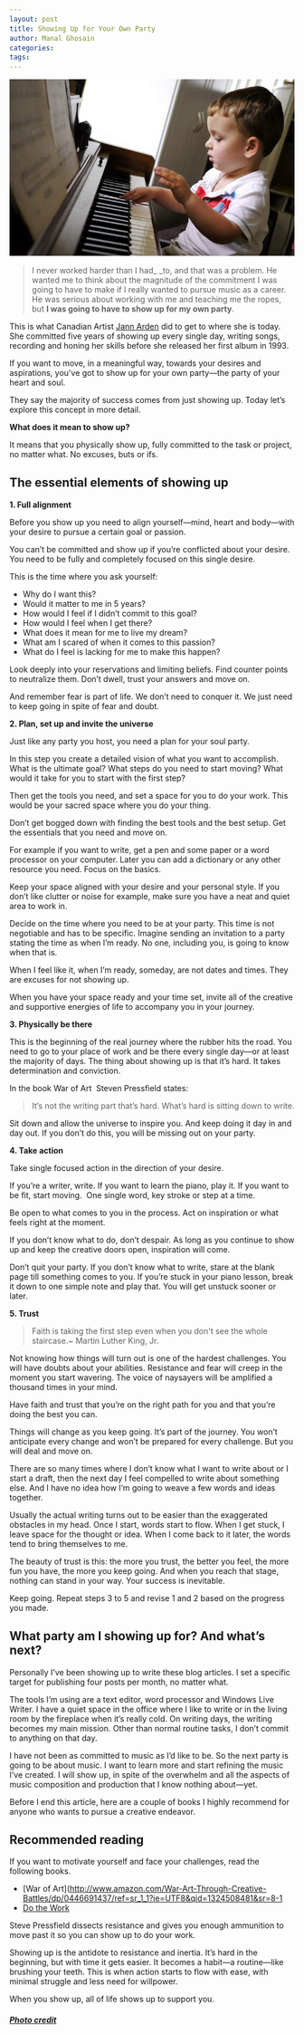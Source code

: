 ```yaml
---
layout: post
title: Showing Up for Your Own Party
author: Manal Ghosain
categories:
tags:
---
```


![Playing piano](/images/piano.jpg)

> I never worked harder than I had_ _to, and that was a problem. He wanted me to think about the magnitude of the commitment I was going to have to make if I really wanted to pursue music as a career. He was serious about working with me and teaching me the ropes, but **I was going to have to show up for my own party**.

This is what Canadian Artist [Jann Arden](http://www.amazon.com/Falling-Backwards-Memoir-Jann-Arden/dp/0307399842/ref=sr_1_1?ie=UTF8&qid=1324514031&sr=8-1) did to get to where she is today. She committed five years of showing up every single day, writing songs, recording and honing her skills before she released her first album in 1993. 

If you want to move, in a meaningful way, towards your desires and aspirations, you've got to show up for your own party—the party of your heart and soul. 

They say the majority of success comes from just showing up. Today let’s explore this concept in more detail. 

**What does it mean to show up?** 

It means that you physically show up, fully committed to the task or project, no matter what. No excuses, buts or ifs. 

## The essential elements of showing up

**1. Full alignment** 

Before you show up you need to align yourself—mind, heart and body—with your desire to pursue a certain goal or passion.  

You can’t be committed and show up if you’re conflicted about your desire. You need to be fully and completely focused on this single desire. 

This is the time where you ask yourself: 

  * Why do I want this?
  * Would it matter to me in 5 years?
  * How would I feel if I didn’t commit to this goal?
  * How would I feel when I get there?
  * What does it mean for me to live my dream?
  * What am I scared of when it comes to this passion?
  * What do I feel is lacking for me to make this happen?

Look deeply into your reservations and limiting beliefs. Find counter points to neutralize them. Don’t dwell, trust your answers and move on. 

And remember fear is part of life. We don’t need to conquer it. We just need to keep going in spite of fear and doubt. 

**2. Plan, set up and invite the universe** 

Just like any party you host, you need a plan for your soul party.

In this step you create a detailed vision of what you want to accomplish. What is the ultimate goal? What steps do you need to start moving?  What would it take for you to start with the first step?

Then get the tools you need, and set a space for you to do your work. This would be your sacred space where you do your thing.

Don’t get bogged down with finding the best tools and the best setup. Get the essentials that you need and move on.

For example if you want to write, get a pen and some paper or a word processor on your computer. Later you can add a dictionary or any other resource you need. Focus on the basics.

Keep your space aligned with your desire and your personal style. If you don’t like clutter or noise for example, make sure you have a neat and quiet area to work in.

Decide on the time where you need to be at your party. This time is not negotiable and has to be specific. Imagine sending an invitation to a party stating the time as when I’m ready. No one, including you, is going to know when that is.

When I feel like it, when I’m ready, someday, are not dates and times. They are excuses for not showing up.

When you have your space ready and your time set, invite all of the creative and supportive energies of life to accompany you in your journey. 

**3. Physically be there** 

This is the beginning of the real journey where the rubber hits the road. You need to go to your place of work and be there every single day—or at least the majority of days. The thing about showing up is that it’s hard. It takes determination and conviction. 

In the book War of Art  Steven Pressfield states: 

> It’s not the writing part that’s hard. What’s hard is sitting down to write.

Sit down and allow the universe to inspire you. And keep doing it day in and day out. If you don’t do this, you will be missing out on your party. 

**4. Take action** 

Take single focused action in the direction of your desire. 

If you’re a writer, write. If you want to learn the piano, play it. If you want to be fit, start moving.  One single word, key stroke or step at a time. 

Be open to what comes to you in the process. Act on inspiration or what feels right at the moment. 

If you don’t know what to do, don’t despair. As long as you continue to show up and keep the creative doors open, inspiration will come. 

Don’t quit your party. If you don’t know what to write, stare at the blank page till something comes to you. If you’re stuck in your piano lesson, break it down to one simple note and play that. You will get unstuck sooner or later. 

**5. Trust**

> Faith is taking the first step even when you don't see the whole staircase.~ Martin Luther King, Jr.

Not knowing how things will turn out is one of the hardest challenges. You will have doubts about your abilities. Resistance and fear will creep in the moment you start wavering. The voice of naysayers will be amplified a thousand times in your mind.

Have faith and trust that you’re on the right path for you and that you’re doing the best you can.

Things will change as you keep going. It’s part of the journey. You won’t anticipate every change and won’t be prepared for every challenge. But you will deal and move on.

There are so many times where I don’t know what I want to write about or I start a draft, then the next day I feel compelled to write about something else. And I have no idea how I’m going to weave a few words and ideas together.

Usually the actual writing turns out to be easier than the exaggerated obstacles in my head. Once I start, words start to flow. When I get stuck, I leave space for the thought or idea. When I come back to it later, the words tend to bring themselves to me.

The beauty of trust is this: the more you trust, the better you feel, the more fun you have, the more you keep going. And when you reach that stage, nothing can stand in your way. Your success is inevitable.

Keep going. Repeat steps 3 to 5 and revise 1 and 2 based on the progress you made.

## What party am I showing up for? And what’s next?

Personally I’ve been showing up to write these blog articles. I set a specific target for publishing four posts per month, no matter what.

The tools I’m using are a text editor, word processor and Windows Live Writer. I have a quiet space in the office where I like to write or in the living room by the fireplace when it’s really cold. On writing days, the writing becomes my main mission. Other than normal routine tasks, I don’t commit to anything on that day.

I have not been as committed to music as I’d like to be. So the next party is going to be about music. I want to learn more and start refining the music I’ve created. I will show up, in spite of the overwhelm and all the aspects of music composition and production that I know nothing about—yet.

Before I end this article, here are a couple of books I highly recommend for anyone who wants to pursue a creative endeavor.

## Recommended reading

If you want to motivate yourself and face your challenges, read the following books. 

- [War of Art](http://www.amazon.com/War-Art-Through-Creative-Battles/dp/0446691437/ref=sr_1_1?ie=UTF8&qid=1324508481&sr=8-1
- [Do the Work](http://www.amazon.com/Do-Work-Steven-Pressfield/dp/1936719010/ref=pd_sim_b_1)

Steve Pressfield dissects resistance and gives you enough ammunition to move past it so you can show up to do your work.

Showing up is the antidote to resistance and inertia. It’s hard in the beginning, but with time it gets easier. It becomes a habit—a routine—like brushing your teeth. This is when action starts to flow with ease, with minimal struggle and less need for willpower.

When you show up, all of life shows up to support you.

##### [Photo credit](http://www.flickr.com/photos/merille/4873418327/)
